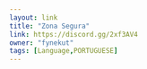 ```yaml
---
layout: link
title: "Zona Segura"
link: https://discord.gg/2xf3AV4
owner: "fynekut"
tags: [Language,PORTUGUESE]
---
```

